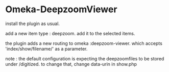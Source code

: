 Omeka-DeepzoomViewer
====================

install the plugin as usual.

add a new item type : deepzoom.
add it to the selected items.

the plugin adds a new routing to omeka :deepzoom-viewer.
which accepts 'index/show/filename/' as a parameter.

note : 
the default configuration is expecting the deepzoomfiles to be stored
under /digitized.
to change that, change data-urin in  show.php 
